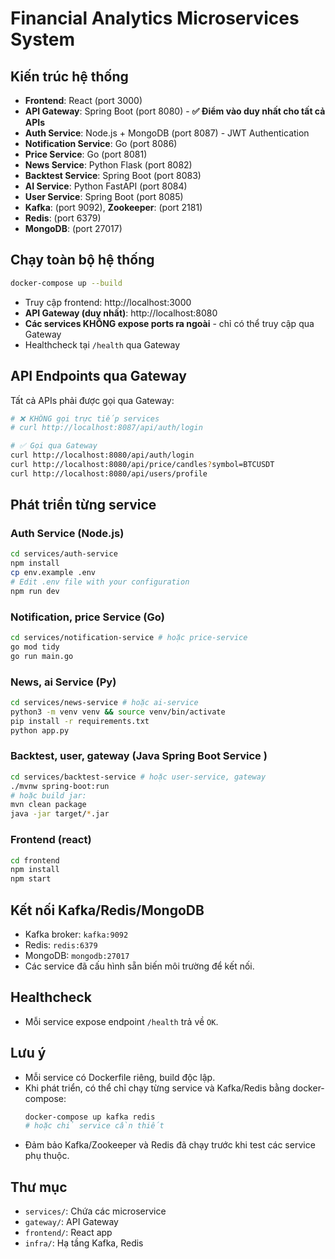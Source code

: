 # Financial Analytics Microservices System

## Kiến trúc hệ thống

- **Frontend**: React (port 3000)
- **API Gateway**: Spring Boot (port 8080) - **✅ Điểm vào duy nhất cho tất cả APIs**
- **Auth Service**: Node.js + MongoDB (port 8087) - JWT Authentication
- **Notification Service**: Go (port 8086)
- **Price Service**: Go (port 8081)
- **News Service**: Python Flask (port 8082)
- **Backtest Service**: Spring Boot (port 8083)
- **AI Service**: Python FastAPI (port 8084)
- **User Service**: Spring Boot (port 8085)
- **Kafka**: (port 9092), **Zookeeper**: (port 2181)
- **Redis**: (port 6379)
- **MongoDB**: (port 27017)

## Chạy toàn bộ hệ thống

```bash
docker-compose up --build
```

- Truy cập frontend: http://localhost:3000
- **API Gateway (duy nhất)**: http://localhost:8080
- **Các services KHÔNG expose ports ra ngoài** - chỉ có thể truy cập qua Gateway
- Healthcheck tại `/health` qua Gateway

## API Endpoints qua Gateway

Tất cả APIs phải được gọi qua Gateway:

```bash
# ❌ KHÔNG gọi trực tiếp services
# curl http://localhost:8087/api/auth/login

# ✅ Gọi qua Gateway
curl http://localhost:8080/api/auth/login
curl http://localhost:8080/api/price/candles?symbol=BTCUSDT
curl http://localhost:8080/api/users/profile
```

## Phát triển từng service

### Auth Service (Node.js)
```bash
cd services/auth-service
npm install
cp env.example .env
# Edit .env file with your configuration
npm run dev
```

### Notification, price Service (Go)
```bash
cd services/notification-service # hoặc price-service
go mod tidy
go run main.go
```

### News, ai Service (Py)
```bash
cd services/news-service # hoặc ai-service
python3 -m venv venv && source venv/bin/activate
pip install -r requirements.txt
python app.py
```

### Backtest, user, gateway (Java Spring Boot Service )
```bash
cd services/backtest-service # hoặc user-service, gateway
./mvnw spring-boot:run
# hoặc build jar:
mvn clean package
java -jar target/*.jar
```

### Frontend (react)
```bash
cd frontend
npm install
npm start
```

## Kết nối Kafka/Redis/MongoDB
- Kafka broker: `kafka:9092`
- Redis: `redis:6379`
- MongoDB: `mongodb:27017`
- Các service đã cấu hình sẵn biến môi trường để kết nối.

## Healthcheck
- Mỗi service expose endpoint `/health` trả về `OK`.

## Lưu ý
- Mỗi service có Dockerfile riêng, build độc lập.
- Khi phát triển, có thể chỉ chạy từng service và Kafka/Redis bằng docker-compose:
  ```bash
  docker-compose up kafka redis
  # hoặc chỉ service cần thiết
  ```
- Đảm bảo Kafka/Zookeeper và Redis đã chạy trước khi test các service phụ thuộc.

## Thư mục
- `services/`: Chứa các microservice
- `gateway/`: API Gateway
- `frontend/`: React app
- `infra/`: Hạ tầng Kafka, Redis